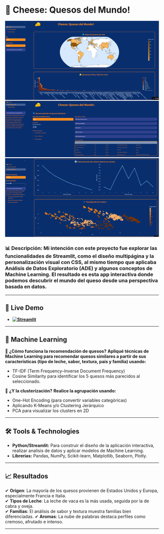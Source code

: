 # 🧀 Cheese: Quesos del Mundo!

<p align="center">
  <img src="images/cheese1.png" alt="Dashboard Preview" width="700"/>
  <img src="images/cheese2.png" alt="Dashboard Preview" width="700"/>
  <img src="images/cheese3.png" alt="Dashboard Preview" width="700"/>
</p>

### **📊 Descripción**: Mi intención con este proyecto fue explorar las funcionalidades de Streamlit, como el diseño multipágina y la personalización visual con CSS, al mismo tiempo que aplicaba Análisis de Datos Exploratorio (ADE) y algunos conceptos de Machine Learning. El resultado es esta app interactiva donde podemos descubrir el mundo del queso desde una perspectiva basada en datos.

---

## 🚀 Live Demo  
- **[![Streamlit](https://img.shields.io/badge/Streamlit-App-FF4B4B?style=for-the-badge&logo=streamlit&logoColor=white)](https://cheese-quesos.streamlit.app/)**

---

## 🤖 Machine Learning  
🧠 **¿Cómo funciona la recomendación de quesos?**
**Apliqué técnicas de Machine Learning para recomendar quesos similares a partir de sus características (tipo de leche, sabor, textura, país y familia) usando:**
 - TF-IDF (Term Frequency–Inverse Document Frequency)
 - Cosine Similarity para identificar los 5 quesos más parecidos al seleccionado.

🧠 **¿Y la clusterización?**
**Realice la agrupación usando:**
 - One-Hot Encoding (para convertir variables categóricas)
 - Aplicando K-Means y/o Clustering Jerárquico
 - PCA para visualizar los clusters en 2D

---

## 🛠️ Tools & Technologies  
- **Python/Streamlit:** Para construir el diseño de la aplicación interactiva, realizar analisis de datos y aplicar modelos de Machine Learning.  
- **Librerias:** Pandas, NumPy, Scikit-learn, Matplotlib, Seaborn, Plotly.  

---

## 📈 Resultados  
✔ **Origen**: La mayoría de los quesos provienen de Estados Unidos y Europa, especialmente Francia e Italia.  
✔ **Tipos de Leche**: La leche de vaca es la más usada, seguida por la de cabra y oveja.  
✔ **Familias**: El análisis de sabor y textura muestra familias bien diferenciadas.
✔ **Aromas**: La nube de palabras destaca perfiles como cremoso, afrutado e intenso. 

---